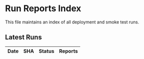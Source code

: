 # Run Reports Index

This file maintains an index of all deployment and smoke test runs.

## Latest Runs

| Date | SHA | Status | Reports |
|------|-----|--------|---------|